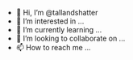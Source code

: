 - 👋 Hi, I’m @tallandshatter
- 👀 I’m interested in ...
- 🌱 I’m currently learning ...
- 💞️ I’m looking to collaborate on ...
- 📫 How to reach me ...

<!---
tallandshatter/tallandshatter is a ✨ special ✨ repository because its `README.md` (this file) appears on your GitHub profile.
You can click the Preview link to take a look at your changes.
--->
